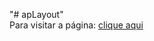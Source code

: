 "# apLayout"
</br>
Para visitar a página:
<a href="https://lwdornelles.github.io/apLayout/">clique aqui</a>
